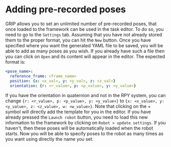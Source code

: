 # Adding pre-recorded poses

GRIP allows you to set an unlimited number of pre-recorded poses, that once loaded to the framework can be used in the task editor.
To do so, you need to go to the `Settings` tab. Assuming that you have not already stored them to the proper format, you can hit the `New` button. Once you have specified where you want the generated YAML file to be saved, you will be able to add as many poses as you wish. If you already have such a file then you can click on `Open` and its content will appear in the editor. The expected format is:
```yaml
<pose_name>:
  reference_frame: <frame_name>
  position: {x: <x_val>, y: <y_val>, z: <z_val>}
  orientation: {r: <r_value>, p: <p_value>, y: <y_value>}
```
If you have the orientation in quaternion and not in the RPY system, you can change `{r: <r_value>, p: <p_value>, y: <y_value>}` to `{x: <x_value>, y: <y_value>, z: <z_value>, w: <w_value>}`.
Note that clicking on the + symbol will directly add the template for you in the editor.
If you have already pressed the `Launch robot` button, you need to load this new information to the framework by clicking on `Robot > update settings`. If you haven't, then these poses will be automatically loaded when the robot starts. Now you will be able to specify poses to the robot as many times as you want using directly the name you set.

